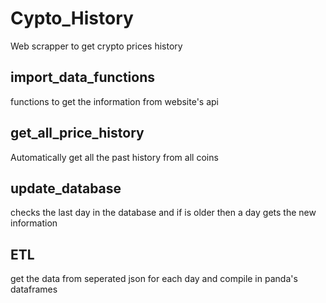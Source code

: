 # Cypto_History
Web scrapper to get crypto prices history

## import_data_functions
functions to get the information from website's api

## get_all_price_history
Automatically get all the past history from all coins 

## update_database
checks the last day in the database and if is older then a day gets the new information

## ETL
get the data from seperated json for each day and compile in panda's dataframes
